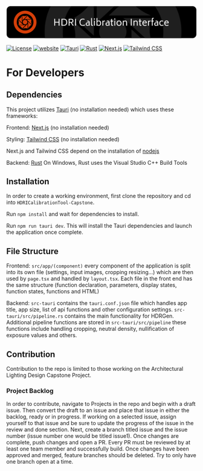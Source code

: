 <img src="public/splash.png" alt="HDRI Calibration Interface" />

[![License](https://img.shields.io/badge/license-GPLv3-blue)](./LICENSE)
[![website](https://img.shields.io/badge/website-Radiant%20Lab-green.svg)](https://www.clotildepierson.com/software)
[![Tauri](https://img.shields.io/badge/Tauri-v1.5.2-yellow.svg)](https://tauri.app/)
[![Rust](https://img.shields.io/badge/Rust-v1.60-darkred.svg)](https://www.rust-lang.org/)
[![Next.js](https://img.shields.io/badge/Next.js-v14.0.1-darkgrey.svg)](https://nextjs.org/)
[![Tailwind CSS](https://img.shields.io/badge/Tailwind%20CSS-v3.3.0-lightblue.svg)](https://tailwindcss.com/docs/guides/nextjs)

# For Developers

## Dependencies
This project utilizes [Tauri](https://tauri.app/) (no installation needed) which uses these frameworks:

Frontend: [Next.js](https://nextjs.org/) (no installation needed)

Styling: [Tailwind CSS](https://tailwindcss.com/docs/guides/nextjs) (no installation needed)

Next.js and Tailwind CSS depend on the installation of [nodejs](https://nodejs.org/en)

Backend: [Rust](https://www.rust-lang.org/) On Windows, Rust uses the Visual Studio C++ Build Tools

## Installation
In order to create a working environment, first clone the repository and cd into `HDRICalibrationTool-Capstone`.

Run `npm install` and wait for dependencies to install.

Run `npm run tauri dev`. This will install the Tauri dependencies and launch the application once complete.

## File Structure
Frontend: `src/app/(component)` every component of the application is split into its own file (settings, input images, cropping resizing...) which are then used by `page.tsx` and handled by `layout.tsx`. Each file in the front end has the same structure (function declaration, parameters, display states, function states, functions and HTML)

Backend: `src-tauri` contains the `tauri.conf.json` file which handles app title, app size, list of api functions and other configuration settings. `src-tauri/src/pipeline.rs` contains the main functionality for HDRGen. Additional pipeline functions are stored in `src-tauri/src/pipeline` these functions include handling cropping, neutral density, nullification of exposure values and others.

## Contribution
Contribution to the repo is limited to those working on the Architectural Lighting Design Capstone Project.

### Project Backlog
In order to contribute, navigate to Projects in the repo and begin with a draft issue. Then convert the draft to an issue and place that issue in either the backlog, ready or in progress. If working on a selected issue, assign yourself to that issue and be sure to update the progress of the issue in the review and done section. Next, create a branch titled issue and the issue number (issue number one would be titled issue1). Once changes are complete, push changes and open a PR. Every PR must be reviewed by at least one team member and successfully build. Once changes have been approved and merged, feature branches should be deleted. Try to only have one branch open at a time.
